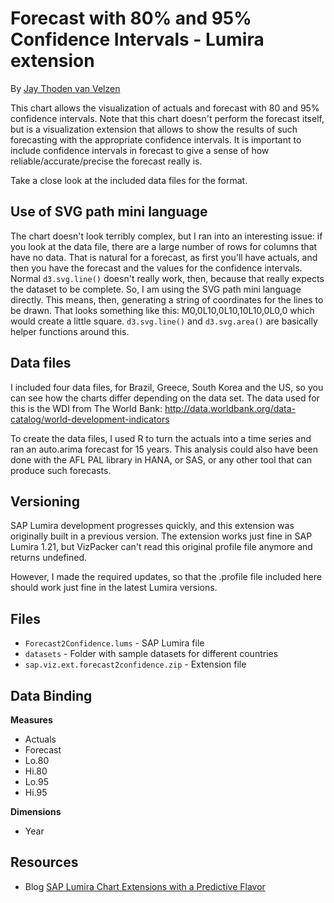 Forecast with 80% and 95% Confidence Intervals - Lumira extension
=================================================================
By [Jay Thoden van Velzen](http://scn.sap.com/people/jay.thodenvanvelzen)

This chart allows the visualization of actuals and forecast with 80 and 95% confidence intervals. Note that this chart 
doesn't perform the forecast itself, but is a visualization extension that allows to show the results of such forecasting 
with the appropriate confidence intervals. It is important to include confidence intervals in forecast to give a sense of 
how reliable/accurate/precise the forecast really is.

Take a close look at the included data files for the format.

Use of SVG path mini language
-----------------------------
The chart doesn't look terribly complex, but I ran into an interesting issue: if you look at the data file, there are a large 
number of rows for columns that have no data. That is natural for a forecast, as first you'll have actuals, and then you have 
the forecast and the values for the confidence intervals. Normal `d3.svg.line()` doesn't really work, then, because that really 
expects the dataset to be complete. So, I am using the SVG path mini language directly. This means, then, generating a string of 
coordinates for the lines to be drawn. That looks something like this: M0,0L10,0L10,10L10,0L0,0 which would create a little 
square. `d3.svg.line()` and `d3.svg.area()` are basically helper functions around this.

Data files
----------
I included four data files, for Brazil, Greece, South Korea and the US, so you can see how the charts differ depending on the 
data set. The data used for this is the WDI from The World Bank: http://data.worldbank.org/data-catalog/world-development-indicators  

To create the data files, I used R to turn the actuals into a time series and ran an auto.arima forecast for 15 years. This analysis could also have been done with the AFL PAL library in HANA, or SAS, or any other tool that can produce such forecasts.

Versioning
-------------------------
SAP Lumira development progresses quickly, and this extension was originally built in a previous version. The extension works just fine in SAP Lumira 1.21, but VizPacker can't read this original profile file anymore and returns undefined. 

However, I made the required updates, so that the .profile file included here should work just fine in the latest Lumira versions. 

Files
-------
* `Forecast2Confidence.lums` - SAP Lumira file
* `datasets` - Folder with sample datasets for different countries
* `sap.viz.ext.forecast2confidence.zip` - Extension file

Data Binding
-------------------------------------------
<strong>Measures</strong>
* Actuals
* Forecast
* Lo.80
* Hi.80
* Lo.95
* Hi.95
 
<strong>Dimensions</strong>
* Year

Resources
---------
* Blog [SAP Lumira Chart Extensions with a Predictive Flavor](http://scn.sap.com/community/lumira/blog/2015/01/27/sap-lumira-chart-extensions-with-a-predictive-flavor)
